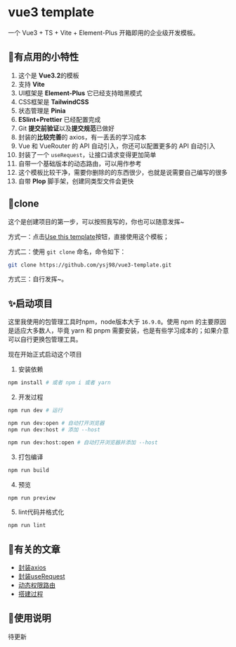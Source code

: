 # vue3 template

一个 Vue3 + TS + Vite + Element-Plus 开箱即用的企业级开发模板。


## 🎉有点用的小特性

1. 这个是 **Vue3.2**的模板
2. 支持 **Vite**
3. UI框架是 **Element-Plus** 它已经支持暗黑模式
4. CSS框架是 **TailwindCSS**
5. 状态管理是 **Pinia**
6. **ESlint+Prettier** 已经配置完成
7. Git **提交前验证**以及**提交规范**已做好
8. 封装的**比较完善**的 axios，有一丢丢的学习成本
9. Vue 和 VueRouter 的 API 自动引入，你还可以配置更多的 API 自动引入
10. 封装了一个 `useRequest`，让接口请求变得更加简单
11. 自带一个基础版本的动态路由，可以用作参考
12. 这个模板比较干净，需要你删除的的东西很少，也就是说需要自己编写的很多
13. 自带 **Plop** 脚手架，创建同类型文件会更快


## 🐉clone

这个是创建项目的第一步，可以按照我写的，你也可以随意发挥~

方式一：点击[Use this template](https://github.com/ysj98/vue3-template/generate)按钮，直接使用这个模板；

方式二：使用 `git clone` 命名，命令如下：
```bash
git clone https://github.com/ysj98/vue3-template.git
```

方式三：自行发挥~。

## ✨启动项目

这里我使用的包管理工具时npm，node版本大于 `16.9.0`。使用 npm 的主要原因是适应大多数人，毕竟 yarn 和 pnpm 需要安装，也是有些学习成本的；如果介意可以自行更换包管理工具。

现在开始正式启动这个项目

1. 安装依赖
```bash
npm install # 或者 npm i 或者 yarn
```
2. 开发过程
```bash
npm run dev # 运行

npm run dev:open # 自动打开浏览器
npm run dev:host # 添加 --host

npm run dev:host:open # 自动打开浏览器并添加 --host

```
3. 打包编译

```bash
npm run build
```
4. 预览

```bash
npm run preview
```
5. lint代码并格式化

```bash
npm run lint
```

## 📝有关的文章

- [封装axios](https://juejin.cn/post/7071518211392405541)
- [封装useRequest](https://juejin.cn/post/7094508831564103688)
- [动态权限路由](https://juejin.cn/post/7094506830230978591)
- [搭建过程](https://juejin.cn/post/7074885076823048223)


## 📖使用说明

待更新